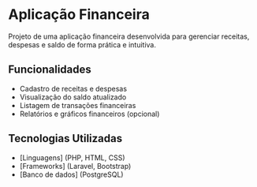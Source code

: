 # Aplicação Financeira

Projeto de uma aplicação financeira desenvolvida para gerenciar receitas, despesas e saldo de forma prática e intuitiva.

## Funcionalidades

- Cadastro de receitas e despesas
- Visualização do saldo atualizado
- Listagem de transações financeiras
- Relatórios e gráficos financeiros (opcional)

## Tecnologias Utilizadas

- [Linguagens] (PHP, HTML, CSS)
- [Frameworks] (Laravel, Bootstrap)
- [Banco de dados] (PostgreSQL)
